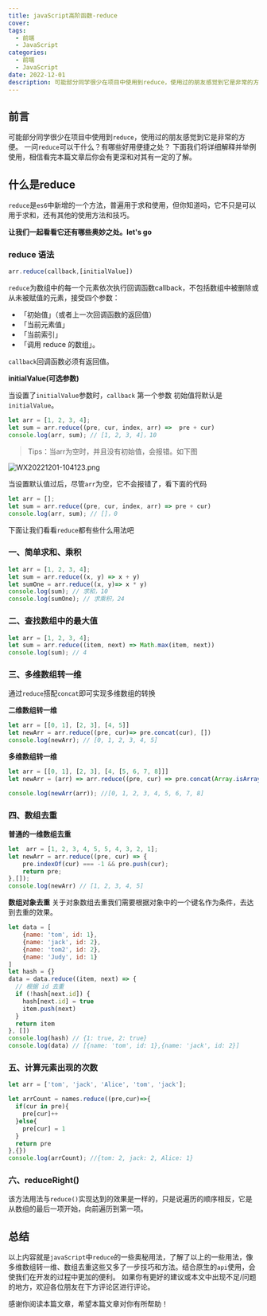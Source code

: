 ```yaml
---
title: javaScript高阶函数-reduce
cover: 
tags:
  - 前端
  - JavaScript
categories: 
  - 前端
  - JavaScript
date: 2022-12-01
description: 可能部分同学很少在项目中使用到reduce，使用过的朋友感觉到它是非常的方便。一问reduce可以干什么？有哪些好用便捷之处？下面我们将详细解释并举例使用，相信看完本篇文章后你会有更深和对...
---
```




## 前言

可能部分同学很少在项目中使用到`reduce`，使用过的朋友感觉到它是非常的方便。
一问`reduce`可以干什么？有哪些好用便捷之处？
下面我们将详细解释并举例使用，相信看完本篇文章后你会有更深和对其有一定的了解。

## 什么是reduce

`reduce`是`es6`中新增的一个方法，普遍用于求和使用，但你知道吗，它不只是可以用于求和，还有其他的使用方法和技巧。

**让我们一起看看它还有哪些奥妙之处。let's go**

### reduce 语法

```javascript
arr.reduce(callback,[initialValue])
```

`reduce`为数组中的每一个元素依次执行回调函数callback，不包括数组中被删除或从未被赋值的元素，接受四个参数：

- 「初始值」（或者上一次回调函数的返回值）
- 「当前元素值」
- 「当前索引」
- 「调用 reduce 的数组」。

`callback`回调函数必须有返回值。

**initialValue(可选参数)**

当设置了`initialValue`参数时，`callback` 第一个参数 初始值将默认是 `initialValue`。

```javascript
let arr = [1, 2, 3, 4];
let sum = arr.reduce((pre, cur, index, arr) =>  pre + cur)
console.log(arr, sum); // [1, 2, 3, 4]，10
```
> Tips：当arr为空时，并且没有初始值，会报错。如下图


![WX20221201-104123.png](https://p3-juejin.byteimg.com/tos-cn-i-k3u1fbpfcp/0899f7b54eb8478eb10436cbe2876567~tplv-k3u1fbpfcp-watermark.image?)

当设置默认值过后，尽管`arr`为空，它不会报错了，看下面的代码
```javascript
let arr = [];
let sum = arr.reduce((pre, cur, index, arr) => pre + cur)
console.log(arr, sum); // []，0
```
下面让我们看看`reduce`都有些什么用法吧

### 一、简单求和、乘积

``` javascript
let arr = [1, 2, 3, 4];
let sum = arr.reduce((x, y) => x + y)
let sumOne = arr.reduce((x, y)=> x * y)
console.log(sum); // 求和，10
console.log(sumOne); // 求乘积，24
```

### 二、查找数组中的最大值

``` javascript
let arr = [1, 2, 3, 4];
let sum = arr.reduce((item, next) => Math.max(item, next))
console.log(sum); // 4
```

### 三、多维数组转一维

通过`reduce`搭配`concat`即可实现多维数组的转换

**二维数组转一维**

``` javascript
let arr = [[0, 1], [2, 3], [4, 5]]
let newArr = arr.reduce((pre, cur)=> pre.concat(cur), [])
console.log(newArr); // [0, 1, 2, 3, 4, 5]
```
**多维数组转一维**

``` javascript
let arr = [[0, 1], [2, 3], [4, [5, 6, 7, 8]]]
let newArr = (arr) => arr.reduce((pre, cur) => pre.concat(Array.isArray(cur) ? newArr(cur) : cur), [])

console.log(newArr(arr)); //[0, 1, 2, 3, 4, 5, 6, 7, 8]
```

### 四、数组去重

**普通的一维数组去重**

``` javascript
let  arr = [1, 2, 3, 4, 5, 5, 4, 3, 2, 1];
let newArr = arr.reduce((pre, cur) => {
    pre.indexOf(cur) === -1 && pre.push(cur);
    return pre;
},[]);
console.log(newArr) // [1, 2, 3, 4, 5]
```

**数组对象去重**
关于对象数组去重我们需要根据对象中的一个键名作为条件，去达到去重的效果。

``` javascript
let data = [
    {name: 'tom', id: 1},
    {name: 'jack', id: 2},
    {name: 'tom2', id: 2},
    {name: 'Judy', id: 1}
]
let hash = {}
data = data.reduce((item, next) => {
  // 根据 id 去重
  if (!hash[next.id]) {
    hash[next.id] = true
    item.push(next)
  }
  return item
}, [])
console.log(hash) // {1: true, 2: true}
console.log(data) // [{name: 'tom', id: 1},{name: 'jack', id: 2}]
```

### 五、计算元素出现的次数

``` javascript
let arr = ['tom', 'jack', 'Alice', 'tom', 'jack'];

let arrCount = names.reduce((pre,cur)=>{
  if(cur in pre){
    pre[cur]++
  }else{
    pre[cur] = 1
  }
  return pre
},{})
console.log(arrCount); //{tom: 2, jack: 2, Alice: 1}
```
### 六、reduceRight()

该方法用法与`reduce()`实现达到的效果是一样的，只是说遍历的顺序相反，它是从数组的最后一项开始，向前遍历到第一项。

## 总结

以上内容就是`javaScript`中`reduce`的一些奥秘用法，了解了以上的一些用法，像多维数组转一维、数组去重这些又多了一步技巧和方法。结合原生的`api`使用，会使我们在开发的过程中更加的便利。
如果你有更好的建议或本文中出现不足/问题的地方，欢迎各位朋友在下方评论区进行评论。

感谢你阅读本篇文章，希望本篇文章对你有所帮助！